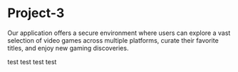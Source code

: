 # Project-3
Our application offers a secure environment where users can explore a vast selection of video games across multiple platforms, curate their favorite titles, and enjoy new gaming discoveries.


test test test test
